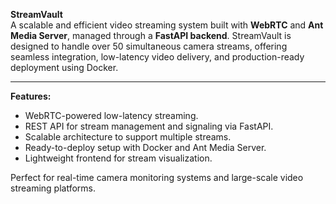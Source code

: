 **StreamVault**  
A scalable and efficient video streaming system built with **WebRTC** and **Ant Media Server**, managed through a **FastAPI backend**. StreamVault is designed to handle over 50 simultaneous camera streams, offering seamless integration, low-latency video delivery, and production-ready deployment using Docker.  

---

**Features:**  
- WebRTC-powered low-latency streaming.  
- REST API for stream management and signaling via FastAPI.  
- Scalable architecture to support multiple streams.  
- Ready-to-deploy setup with Docker and Ant Media Server.  
- Lightweight frontend for stream visualization.  

Perfect for real-time camera monitoring systems and large-scale video streaming platforms.
